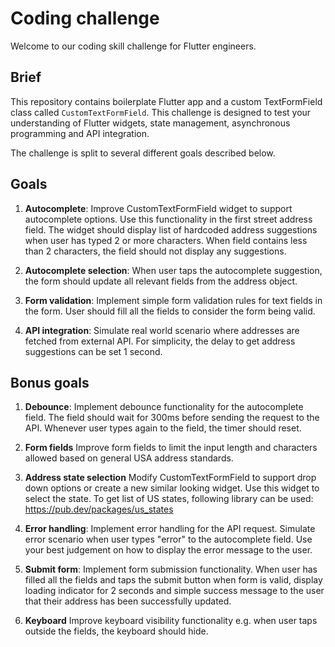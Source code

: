 # Coding challenge

Welcome to our coding skill challenge for Flutter engineers.

## Brief

This repository contains boilerplate Flutter app and a custom TextFormField class
called `CustomTextFormField`. This challenge is designed to test your 
understanding of Flutter widgets, state management, asynchronous programming and API integration.

The challenge is split to several different goals described below.

## Goals

1. **Autocomplete**: Improve CustomTextFormField widget to support autocomplete options. 
   Use this functionality in the first street address field. The widget should display
   list of hardcoded address suggestions when user has typed 2 or more characters.
   When field contains less than 2 characters, the field should not display any suggestions.

2. **Autocomplete selection**: When user taps the autocomplete suggestion, the form should
   update all relevant fields from the address object.

3. **Form validation**: Implement simple form validation rules for text fields in the form.
   User should fill all the fields to consider the form being valid.

4. **API integration**: Simulate real world scenario where addresses are fetched from
   external API. For simplicity, the delay to get address suggestions can be set 1 second.

## Bonus goals

1. **Debounce**: Implement debounce functionality for the autocomplete field. The field
   should wait for 300ms before sending the request to the API. Whenever user types again
   to the field, the timer should reset.

2. **Form fields** Improve form fields to limit the input length and characters allowed
   based on general USA address standards.

3. **Address state selection** Modify CustomTextFormField to support drop down options or
   create a new similar looking widget. Use this widget to select the state. To get list of
   US states, following library can be used: https://pub.dev/packages/us_states

4. **Error handling**: Implement error handling for the API request. Simulate error
   scenario when user types "error" to the autocomplete field. Use your best judgement on
   how to display the error message to the user.

5. **Submit form**: Implement form submission functionality. When user has filled all the
   fields and taps the submit button when form is valid, display loading indicator for 2 seconds
   and simple success message to the user that their address has been successfully updated.

6. **Keyboard** Improve keyboard visibility functionality e.g. when user taps outside the fields, 
   the keyboard should hide.